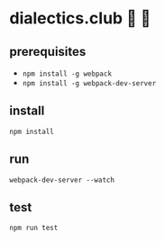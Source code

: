 # dialectics.club :busts_in_silhouette: :speech_balloon:

## prerequisites

- `npm install -g webpack`
- `npm install -g webpack-dev-server`

## install

`npm install`

## run

`webpack-dev-server --watch`

## test

`npm run test`
